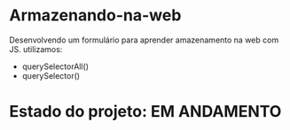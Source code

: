 # Armazenando-na-web

Desenvolvendo um formulário para aprender amazenamento na web com JS. utilizamos:

* querySelectorAll()
* querySelector()


# Estado do projeto: EM ANDAMENTO

